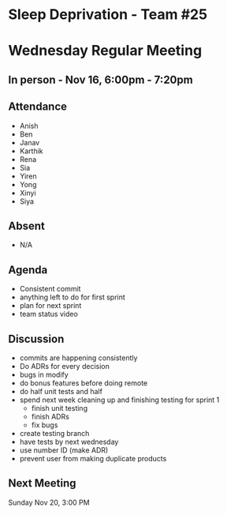 # ****Sleep Deprivation - Team #25****

# Wednesday Regular Meeting

## In person ****- Nov 16, 6:00pm - 7:20pm****

## Attendance

- Anish
- Ben
- Janav
- Karthik
- Rena
- Sia
- Yiren
- Yong
- Xinyi
- Siya

## Absent
- N/A

## Agenda
- Consistent commit
- anything left to do for first sprint
- plan for next sprint
- team status video

## Discussion
- commits are happening consistently
- Do ADRs for every decision
- bugs in modify
- do bonus features before doing remote
- do half unit tests and half 
- spend next week cleaning up and finishing testing for sprint 1
  - finish unit testing 
  - finish ADRs
  - fix bugs
- create testing branch
- have tests by next wednesday
- use number ID (make ADR)
- prevent user from making duplicate products

## Next Meeting
Sunday Nov 20, 3:00 PM
